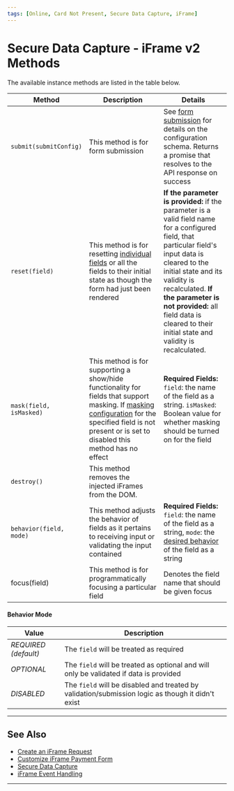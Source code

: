 ```yaml
---
tags: [Online, Card Not Present, Secure Data Capture, iFrame]
---
```


# Secure Data Capture - iFrame v2 Methods

The available instance methods are listed in the table below.

| Method | Description | Details |
| ------ | ----------- | ------- |
| `submit(submitConfig)` | This method is for form submission | See [form submission](#form-submission) for details on the configuration schema. Returns a promise that resolves to the API response on success |
| `reset(field)` | This method is for resetting [individual fields](?path=docs/Online-Mobile-Digital/Secure-Data-Capture/iFrame-JS/iFrame-Customization.md#supported-fields) or all the fields to their initial state as though the form had just been rendered | **If the parameter is provided:** if the parameter is a valid field name for a configured field, that particular field's input data is cleared to the initial state and its validity is recalculated. **If the parameter is not provided:** all field data is cleared to their initial state and validity is recalculated.
| `mask(field, isMasked)` | This method is for supporting a show/hide functionality for fields that support masking. If [masking configuration](?path=docs/Online-Mobile-Digital/Secure-Data-Capture/iFrame-JS/iFrame-Customization.md#field-configuration) for the specified field is not present or is set to disabled this method has no effect | **Required Fields:** `field`: the name of the field as a string. `isMasked`: Boolean value for whether masking should be turned on for the field |
| `destroy()` | This method removes the injected iFrames from the DOM. | | The payment form instance returned by `createPaymentForm` and used with this method can no longer be used _(a new instance would need to be created with the form re-rendered)_ |
| `behavior(field, mode)` | This method adjusts the behavior of fields as it pertains to receiving input or validating the input contained | **Required Fields:** `field`: the name of the field as a string, `mode`: the [desired behavior](#behavior-mode) of the field as a string |
| focus(field) | This method is for programmatically focusing a particular field |Denotes the field name that should be given focus |

#### Behavior Mode

| Value | Description |
| ----- | ----------- |
| _REQUIRED (default)_ | The `field` will be treated as required |
| _OPTIONAL_ | The `field` will be treated as optional and will only be validated if data is provided |
| _DISABLED_ | The `field` will be disabled and treated by validation/submission logic as though it didn't exist |

---

## See Also

- [Create an iFrame Request](?path=docs/Online-Mobile-Digital/Secure-Data-Capture/iFrame-JS/iFrame-Request.md)
- [Customize iFrame Payment Form](?path=docs/Online-Mobile-Digital/Secure-Data-Capture/iFrame-JS/iFrame-Customization.md)
- [Secure Data Capture](?path=docs/Online-Mobile-Digital/Secure-Data-Capture/Secure-Data-Capture.md)
- [iFrame Event Handling](?path=docs/Online-Mobile-Digital/Secure-Data-Capture/iFrame-JS/iFrame-Events.md)

---
